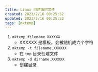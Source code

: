 ```yaml
---
title: Linux 创建临时文件
created: 2023/2/16 00:25:52
updated: 2023/2/16 00:25:52
tags: [mktemp]
---
```


1. `mktemp filename.XXXXXX`
   - XXXXXX 是模板，会被随机成六个字符
2. `mktemp -t filename.XXXXXX`
   - 在 `tmp` 目录创建文件
3. `mktemp -d dirname.XXXXXX`
   - 创建目录